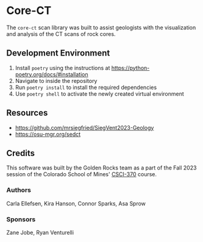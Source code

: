 # Core-CT
The `core-ct` scan library was built to assist geologists with the visualization and analysis of the CT scans of rock cores.

## Development Environment
1. Install `poetry` using the instructions at https://python-poetry.org/docs/#installation
2. Navigate to inside the repository 
3. Run `poetry install` to install the required dependencies
4. Use `poetry shell` to activate the newly created virtual environment

## Resources
- https://github.com/mrsiegfried/SiegVent2023-Geology
- https://osu-mgr.org/sedct

## Credits
This software was built by the Golden Rocks team as a part of the Fall 2023 session of the Colorado School of Mines' [CSCI-370](https://cs-courses.mines.edu/csci370/index.html) course.

### Authors
Carla Ellefsen, Kira Hanson, Connor Sparks, Asa Sprow

### Sponsors
Zane Jobe, Ryan Venturelli
